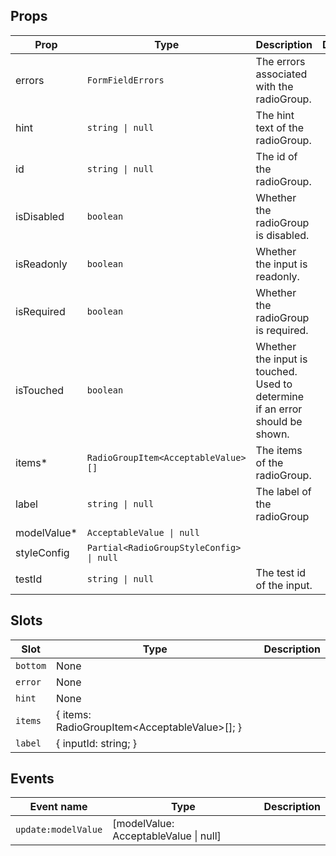 <!-- This file is automatically generated, do not edit manually. -->


## Props

| Prop | Type | Description | Default |
| ---- | ---- | ----------- | ------- |
| errors | `FormFieldErrors` | The errors associated with the radioGroup. |  |
| hint | `string \| null` | The hint text of the radioGroup. |  |
| id | `string \| null` | The id of the radioGroup. |  |
| isDisabled | `boolean` | Whether the radioGroup is disabled. |  |
| isReadonly | `boolean` | Whether the input is readonly. |  |
| isRequired | `boolean` | Whether the radioGroup is required. |  |
| isTouched | `boolean` | Whether the input is touched. Used to determine if an error should be shown. |  |
| items* | `RadioGroupItem<AcceptableValue>[]` | The items of the radioGroup. |  |
| label | `string \| null` | The label of the radioGroup |  |
| modelValue* | `AcceptableValue \| null` |  |  |
| styleConfig | `Partial<RadioGroupStyleConfig> \| null` |  |  |
| testId | `string \| null` | The test id of the input. |  |


## Slots

| Slot | Type | Description |
| --------- | ---- | ----------- |
| `bottom` | None |  |
| `error` | None |  |
| `hint` | None |  |
| `items` | \{ items: RadioGroupItem\<AcceptableValue\>[]; \} |  |
| `label` | \{ inputId: string; \} |  |


## Events

| Event name | Type | Description |
| ---------- | ---- | ----------- |
| `update:modelValue` | [modelValue: AcceptableValue \| null] |  |

